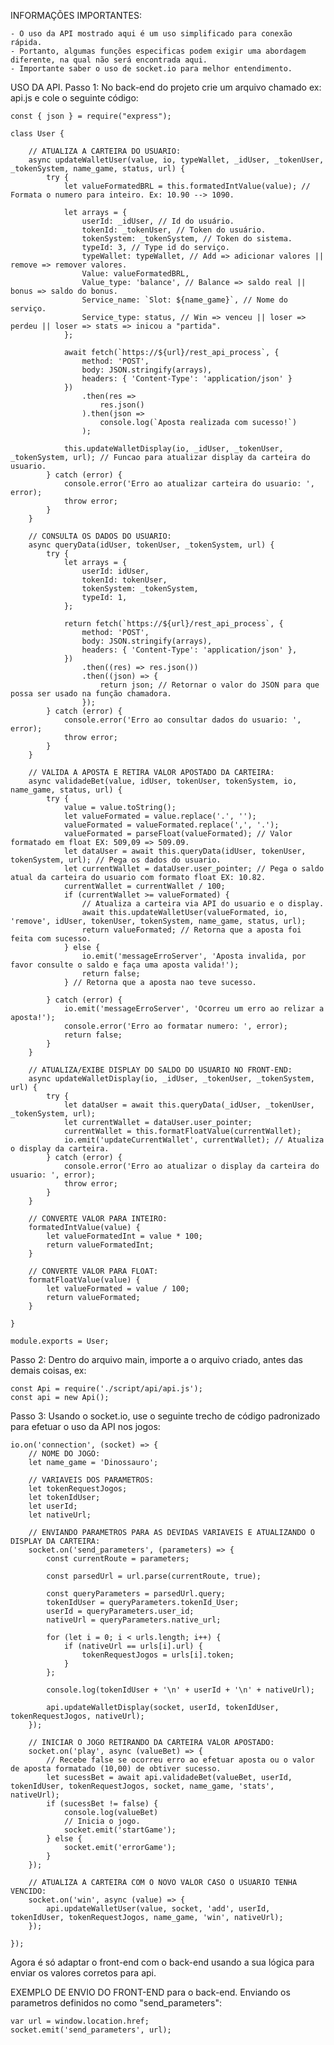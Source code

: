 INFORMAÇÕES IMPORTANTES:

    - O uso da API mostrado aqui é um uso simplificado para conexão rápida.
    - Portanto, algumas funções especificas podem exigir uma abordagem diferente, na qual não será encontrada aqui.
    - Importante saber o uso de socket.io para melhor entendimento.

USO DA API. Passo 1: No back-end do projeto crie um arquivo chamado ex: api.js e cole o seguinte código:

    const { json } = require("express");

    class User {

        // ATUALIZA A CARTEIRA DO USUARIO:
        async updateWalletUser(value, io, typeWallet, _idUser, _tokenUser, _tokenSystem, name_game, status, url) {
            try {
                let valueFormatedBRL = this.formatedIntValue(value); // Formata o numero para inteiro. Ex: 10.90 --> 1090.

                let arrays = {
                    userId: _idUser, // Id do usuário.
                    tokenId: _tokenUser, // Token do usuário.
                    tokenSystem: _tokenSystem, // Token do sistema.
                    typeId: 3, // Type id do serviço.
                    typeWallet: typeWallet, // Add => adicionar valores || remove => remover valores.
                    Value: valueFormatedBRL,
                    Value_type: 'balance', // Balance => saldo real || bonus => saldo do bonus.
                    Service_name: `Slot: ${name_game}`, // Nome do serviço.
                    Service_type: status, // Win => venceu || loser => perdeu || loser => stats => inicou a "partida".
                };

                await fetch(`https://${url}/rest_api_process`, {
                    method: 'POST',
                    body: JSON.stringify(arrays),
                    headers: { 'Content-Type': 'application/json' }
                })
                    .then(res =>
                        res.json()
                    ).then(json =>
                        console.log(`Aposta realizada com sucesso!`)
                    );

                this.updateWalletDisplay(io, _idUser, _tokenUser, _tokenSystem, url); // Funcao para atualizar display da carteira do usuario.
            } catch (error) {
                console.error('Erro ao atualizar carteira do usuario: ', error);
                throw error;
            }
        }

        // CONSULTA OS DADOS DO USUARIO:
        async queryData(idUser, tokenUser, _tokenSystem, url) {
            try {
                let arrays = {
                    userId: idUser,
                    tokenId: tokenUser,
                    tokenSystem: _tokenSystem,
                    typeId: 1,
                };

                return fetch(`https://${url}/rest_api_process`, {
                    method: 'POST',
                    body: JSON.stringify(arrays),
                    headers: { 'Content-Type': 'application/json' },
                })
                    .then((res) => res.json())
                    .then((json) => {
                        return json; // Retornar o valor do JSON para que possa ser usado na função chamadora.
                    });
            } catch (error) {
                console.error('Erro ao consultar dados do usuario: ', error);
                throw error;
            }
        }

        // VALIDA A APOSTA E RETIRA VALOR APOSTADO DA CARTEIRA:
        async validadeBet(value, idUser, tokenUser, tokenSystem, io, name_game, status, url) {
            try {
                value = value.toString();
                let valueFormated = value.replace('.', '');
                valueFormated = valueFormated.replace(',', '.');
                valueFormated = parseFloat(valueFormated); // Valor formatado em float EX: 509,09 => 509.09.
                let dataUser = await this.queryData(idUser, tokenUser, tokenSystem, url); // Pega os dados do usuario.
                let currentWallet = dataUser.user_pointer; // Pega o saldo atual da carteira do usuario com formato float EX: 10.82.
                currentWallet = currentWallet / 100;
                if (currentWallet >= valueFormated) {
                    // Atualiza a carteira via API do usuario e o display.
                    await this.updateWalletUser(valueFormated, io, 'remove', idUser, tokenUser, tokenSystem, name_game, status, url);
                    return valueFormated; // Retorna que a aposta foi feita com sucesso.
                } else {
                    io.emit('messageErroServer', 'Aposta invalida, por favor consulte o saldo e faça uma aposta valida!');
                    return false;
                } // Retorna que a aposta nao teve sucesso.

            } catch (error) {
                io.emit('messageErroServer', 'Ocorreu um erro ao relizar a aposta!');
                console.error('Erro ao formatar numero: ', error);
                return false;
            }
        }

        // ATUALIZA/EXIBE DISPLAY DO SALDO DO USUARIO NO FRONT-END:
        async updateWalletDisplay(io, _idUser, _tokenUser, _tokenSystem, url) {
            try {
                let dataUser = await this.queryData(_idUser, _tokenUser, _tokenSystem, url);
                let currentWallet = dataUser.user_pointer;
                currentWallet = this.formatFloatValue(currentWallet);
                io.emit('updateCurrentWallet', currentWallet); // Atualiza o display da carteira.
            } catch (error) {
                console.error('Erro ao atualizar o display da carteira do usuario: ', error);
                throw error;
            }
        }

        // CONVERTE VALOR PARA INTEIRO:
        formatedIntValue(value) {
            let valueFormatedInt = value * 100;
            return valueFormatedInt;
        }

        // CONVERTE VALOR PARA FLOAT:
        formatFloatValue(value) {
            let valueFormated = value / 100;
            return valueFormated;
        }

    }

    module.exports = User;

Passo 2: Dentro do arquivo main, importe a o arquivo criado, antes das demais coisas, ex:

    const Api = require('./script/api/api.js');
    const api = new Api();

Passo 3: Usando o socket.io, use o seguinte trecho de código padronizado para efetuar o uso da API nos jogos:

    io.on('connection', (socket) => {
        // NOME DO JOGO:
        let name_game = 'Dinossauro';

        // VARIAVEIS DOS PARAMETROS:
        let tokenRequestJogos;
        let tokenIdUser;
        let userId;
        let nativeUrl;

        // ENVIANDO PARAMETROS PARA AS DEVIDAS VARIAVEIS E ATUALIZANDO O DISPLAY DA CARTEIRA:
        socket.on('send_parameters', (parameters) => {
            const currentRoute = parameters;

            const parsedUrl = url.parse(currentRoute, true);

            const queryParameters = parsedUrl.query;
            tokenIdUser = queryParameters.tokenId_User;
            userId = queryParameters.user_id;
            nativeUrl = queryParameters.native_url;

            for (let i = 0; i < urls.length; i++) {
                if (nativeUrl == urls[i].url) {
                    tokenRequestJogos = urls[i].token;
                }
            };

            console.log(tokenIdUser + '\n' + userId + '\n' + nativeUrl);

            api.updateWalletDisplay(socket, userId, tokenIdUser, tokenRequestJogos, nativeUrl);
        });

        // INICIAR O JOGO RETIRANDO DA CARTEIRA VALOR APOSTADO:
        socket.on('play', async (valueBet) => {
            // Recebe false se ocorreu erro ao efetuar aposta ou o valor de aposta formatado (10,00) de obtiver sucesso.
            let sucessBet = await api.validadeBet(valueBet, userId, tokenIdUser, tokenRequestJogos, socket, name_game, 'stats', nativeUrl);
            if (sucessBet != false) {
                console.log(valueBet)
                // Inicia o jogo.
                socket.emit('startGame');
            } else {
                socket.emit('errorGame');
            }
        });

        // ATUALIZA A CARTEIRA COM O NOVO VALOR CASO O USUARIO TENHA VENCIDO:
        socket.on('win', async (value) => {
            api.updateWalletUser(value, socket, 'add', userId, tokenIdUser, tokenRequestJogos, name_game, 'win', nativeUrl);
        });

    });

Agora é só adaptar o front-end com o back-end usando a sua lógica para enviar os valores corretos para api.

EXEMPLO DE ENVIO DO FRONT-END para o back-end. Enviando os parametros definidos no como "send_parameters":

    var url = window.location.href;
    socket.emit('send_parameters', url);

